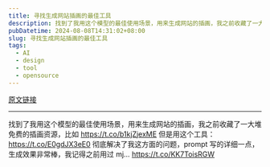 ```yaml
---
title: 寻找生成网站插画的最佳工具
description: 找到了我用这个模型的最佳使用场景，用来生成网站的插画，我之前收藏了一大堆免费的插画资源，比如 
pubDatetime: 2024-08-08T14:31:02+08:00
slug: 寻找生成网站插画的最佳工具
tags: 
  - AI
  - design
  - tool
  - opensource
---
```


[原文链接](https://x.com/vikingmute/status/1821007959503335451?s=12&t=D3VZWD30-f7ylSHW3OdYgQ)

---

找到了我用这个模型的最佳使用场景，用来生成网站的插画，我之前收藏了一大堆免费的插画资源，比如 https://t.co/b1kjZjexME 但是用这个工具： https://t.co/E0gdJX3eE0 彻底解决了我这方面的问题，prompt 写的详细一点， 生成效果非常棒，我记得之前用过 mj… https://t.co/KK7ToisRGW

